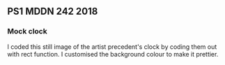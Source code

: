## PS1 MDDN 242 2018

### Mock clock

I coded this still image of the artist precedent's clock by coding them out with rect function. I customised the background colour to make it prettier.




